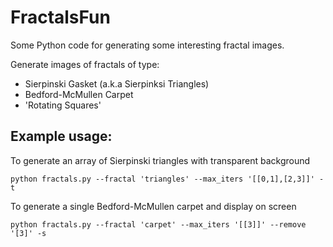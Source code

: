 # FractalsFun

Some Python code for generating some interesting fractal images.

Generate images of fractals of type:
 - Sierpinski Gasket (a.k.a Sierpinksi Triangles)
 - Bedford-McMullen Carpet
 - 'Rotating Squares'


Example usage:
--------------
To generate an array of Sierpinski triangles with transparent background
```
python fractals.py --fractal 'triangles' --max_iters '[[0,1],[2,3]]' -t
```

To generate a single Bedford-McMullen carpet and display on screen
```
python fractals.py --fractal 'carpet' --max_iters '[[3]]' --remove '[3]' -s
```